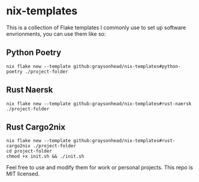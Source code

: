 # nix-templates


This is a collection of Flake templates I commonly use to set up software envrionments, you can use them like so:

## Python Poetry
```
nix flake new --template github:graysonhead/nix-templates#python-poetry ./project-folder
```

## Rust Naersk

```
nix flake new --template github:graysonhead/nix-templates#rust-naersk ./project-folder
```

## Rust Cargo2nix

```
nix flake new --template github:graysonhead/nix-templates#rust-cargo2nix ./project-folder
cd project-folder
chmod +x init.sh && ./init.sh
```


Feel free to use and modify them for work or personal projects. This repo is MIT licensed.